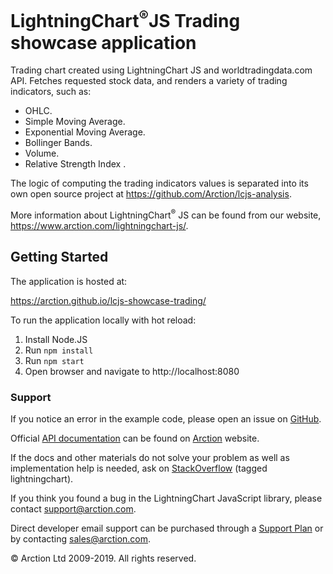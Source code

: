 # LightningChart<sup>&#174;</sup>JS Trading showcase application

Trading chart created using LightningChart JS and worldtradingdata.com API. Fetches requested stock data, and renders a variety of trading indicators, such as:
- OHLC.
- Simple Moving Average.
- Exponential Moving Average.
- Bollinger Bands.
- Volume.
- Relative Strength Index .

The logic of computing the trading indicators values is separated into its own open source project at https://github.com/Arction/lcjs-analysis.

More information about LightningChart<sup>&#174;</sup> JS can be found from our website, https://www.arction.com/lightningchart-js/.

## Getting Started

The application is hosted at:

https://arction.github.io/lcjs-showcase-trading/

To run the application locally with hot reload:

1. Install Node.JS
2. Run `npm install`
3. Run `npm start`
4. Open browser and navigate to http://localhost:8080

### Support

If you notice an error in the example code, please open an issue on [GitHub][0].

Official [API documentation][1] can be found on [Arction][2] website.

If the docs and other materials do not solve your problem as well as implementation help is needed, ask on [StackOverflow][3] (tagged lightningchart).

If you think you found a bug in the LightningChart JavaScript library, please contact support@arction.com.

Direct developer email support can be purchased through a [Support Plan][4] or by contacting sales@arction.com.

© Arction Ltd 2009-2019. All rights reserved.

[0]: https://github.com/Arction/lcjs-showcase-trading/issues
[1]: https://www.arction.com/lightningchart-js-api-documentation
[2]: https://www.arction.com
[3]: https://stackoverflow.com/questions/tagged/lightningchart
[4]: https://www.arction.com/support-services/
